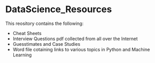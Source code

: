 # DataScience_Resources

This reository contains the following:

<ul>
  <li> Cheat Sheets</li>
  <li> Interview Questions pdf collected from all over the Internet </li>
  <li> Guesstimates and Case Studies</li>
  <li> Word file cotaining links to various topics in Python and Machine Learning</li>
</ul>
